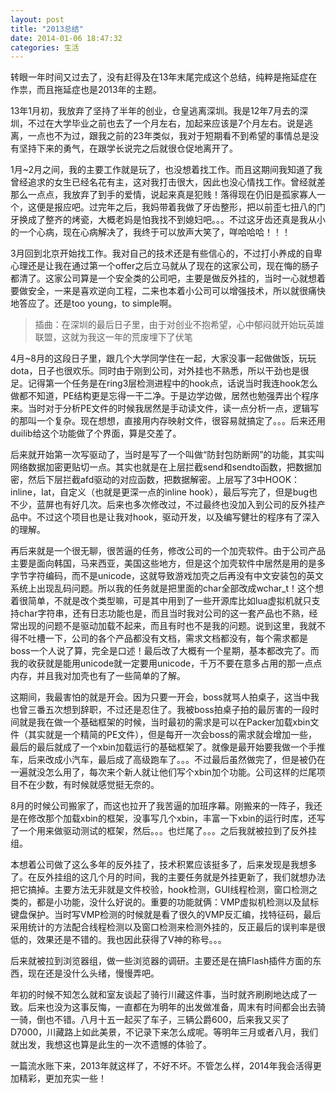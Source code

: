 ```yaml
---
layout: post
title: "2013总结"
date: 2014-01-06 18:47:32
categories: 生活
---
```


转眼一年时间又过去了，没有赶得及在13年末尾完成这个总结，纯粹是拖延症在作祟，而且拖延症也是2013年的主题。

13年1月初，我放弃了坚持了半年的创业，仓皇逃离深圳。我是12年7月去的深圳，不过在大学毕业之前也去了一个月左右，加起来应该是7个月左右。说是逃离，一点也不为过，跟我之前的23年类似，我对于短期看不到希望的事情总是没有坚持下来的勇气，在跟学长说完之后就很仓促地离开了。

1月~2月之间，我的主要工作就是玩了，也没想着找工作。而且这期间我知道了我曾经追求的女生已经名花有主，这对我打击很大，因此也没心情找工作。曾经就差那么一点点，我放弃了到手的爱情，说起来真是犯贱！落得现在仍旧是孤家寡人一个，这便是报应吧。过完年之后，我妈带着我做了牙齿整形，把以前歪七扭八的门牙换成了整齐的烤瓷，大概老妈是怕我找不到媳妇吧。。。不过这牙齿还真是我从小的一个心病，现在心病解决了，我终于可以放声大笑了，咩哈哈哈！！！

3月回到北京开始找工作。我对自己的技术还是有些信心的，不过打小养成的自卑心理还是让我在通过第一个offer之后立马就从了现在的这家公司，现在悔的肠子都清了。这家公司算是一个安全类的公司吧，主要是做反外挂的，当时一心就想着要做安全，一来是喜欢逆向工程，二来也本着小公司可以增强技术，所以就很痛快地答应了。还是too young，to simple啊。

> 插曲：在深圳的最后日子里，由于对创业不抱希望，心中郁闷就开始玩英雄联盟，这就为我这一年的荒废埋下了伏笔 

4月~8月的这段日子里，跟几个大学同学住在一起，大家没事一起做做饭，玩玩dota，日子也很欢乐。同时由于刚到公司，对外挂也不熟悉，所以干劲也是很足。记得第一个任务是在ring3层检测进程中的hook点，话说当时我连hook怎么做都不知道，PE结构更是忘得一干二净。于是边学边做，居然也勉强弄出个程序来。当时对于分析PE文件的时候我居然是手动读文件，读一点分析一点，逻辑写的那叫一个复杂。现在想想，直接用内存映射文件，很容易就搞定了。。。后来还用duilib给这个功能做了个界面，算是交差了。

后来就开始第一次写驱动了，当时是写了一个叫做“防封包防断网”的功能，其实叫网络数据加密更贴切一点。其实也就是在上层拦截send和sendto函数，把数据加密，然后下层拦截afd驱动的对应函数，把数据解密。上层写了3中HOOK：inline，Iat，自定义（也就是更深一点的inline hook），最后写完了，但是bug也不少，蓝屏也有好几次。后来也多次修改过，不过最终也没加入到公司的反外挂产品中。不过这个项目也是让我对hook，驱动开发，以及编写健壮的程序有了深入的理解。

再后来就是一个很无聊，很苦逼的任务，修改公司的一个加壳软件。由于公司产品主要是面向韩国，马来西亚，美国这些地方，但是这个加壳软件中居然是用的是多字节字符编码，而不是unicode，这就导致游戏加壳之后再没有中文安装包的英文系统上出现乱码问题。所以我的任务就是把里面的char全部改成wchar_t！这个想着很简单，不就是改个类型嘛，可是其中用到了一些开源库比如lua虚拟机就只支持char字符串，还有日志功能也是，而且当时我对公司的这一套产品也不熟，经常出现的问题不是驱动加载不起来，而且有时也不是我的问题。说到这里，我就不得不吐槽一下，公司的各个产品都没有文档，需求文档都没有，每个需求都是boss一个人说了算，完全是口述！最后改了大概有一个星期，基本都改完了。而我的收获就是能用unicode就一定要用unicode，千万不要在意多占用的那一点点内存，并且我对加壳也有了一些简单的了解。

这期间，我最害怕的就是开会。因为只要一开会，boss就骂人拍桌子，这当中我也曾三番五次想到辞职，不过还是忍住了。我被boss拍桌子拍的最厉害的一段时间就是我在做一个基础框架的时候，当时最初的需求是可以在Packer加载xbin文件（其实就是一个精简的PE文件），但是每开一次会boss的需求就会增加一些，最后的最后就成了一个xbin加载运行的基础框架了。就像是最开始要我做一个手推车，后来改成小汽车，最后成了高级跑车了。。。不过最后虽然做完了，但是被仍在一遍就没怎么用了，每次来个新人就让他们写个xbin加个功能。公司这样的烂尾项目不在少数，有时候就感觉挺无奈的。

8月的时候公司搬家了，而这也拉开了我苦逼的加班序幕。刚搬来的一阵子，我还是在修改那个加载xbin的框架，没事写几个xbin，丰富一下xbin的运行时库，还写了一个用来做驱动测试的框架，然后。。。也烂尾了。。。之后我就被拉到了反外挂组。

本想着公司做了这么多年的反外挂了，技术积累应该挺多了，后来发现是我想多了。在反外挂组的这几个月的时间，我的主要任务就是外挂更新了，我们就想办法把它搞掉。主要方法无非就是文件校验，hook检测，GUI线程检测，窗口检测之类的，都是小功能，没什么好说的。重要的功能就俩：VMP虚拟机检测以及鼠标键盘保护。当时写VMP检测的时候就是看了很久的VMP反汇编，找特征码，最后采用统计的方法配合线程检测以及窗口检测来检测外挂的，反正最后的误判率是很低的，效果还是不错的。我也因此获得了V神的称号。。。

后来就被拉到浏览器组，做一些浏览器的调研。主要还是在搞Flash插件方面的东西，现在还是没什么头绪，慢慢弄吧。

年初的时候不知怎么就和室友谈起了骑行川藏这件事，当时就齐刷刷地达成了一致。后来也没为这事反悔，一直都在为明年的出发做准备，周末有时间都会出去骑一骑，倒也不错。八月十五一起买了车子，三辆公爵600，后来我又买了D7000，川藏路上如此美景，不记录下来怎么成呢。等明年三月或者八月，我们就出发，我想这也算是此生的一次不遗憾的体验了。

一篇流水账下来，2013年就这样了，不好不坏。不管怎么样，2014年我会活得更加精彩，更加充实一些！
